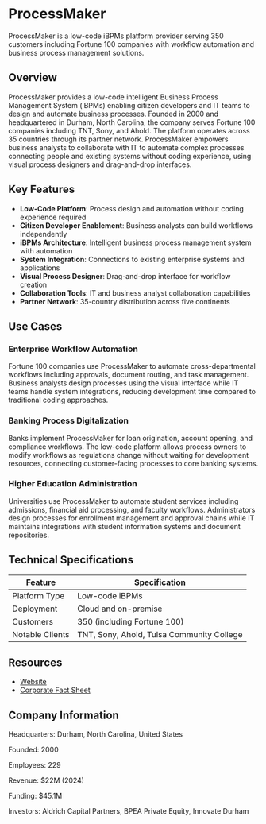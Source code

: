 # ProcessMaker

ProcessMaker is a low-code iBPMs platform provider serving 350 customers including Fortune 100 companies with workflow automation and business process management solutions.

## Overview

ProcessMaker provides a low-code intelligent Business Process Management System (iBPMs) enabling citizen developers and IT teams to design and automate business processes. Founded in 2000 and headquartered in Durham, North Carolina, the company serves Fortune 100 companies including TNT, Sony, and Ahold. The platform operates across 35 countries through its partner network. ProcessMaker empowers business analysts to collaborate with IT to automate complex processes connecting people and existing systems without coding experience, using visual process designers and drag-and-drop interfaces.

## Key Features

- **Low-Code Platform**: Process design and automation without coding experience required
- **Citizen Developer Enablement**: Business analysts can build workflows independently
- **iBPMs Architecture**: Intelligent business process management system with automation
- **System Integration**: Connections to existing enterprise systems and applications
- **Visual Process Designer**: Drag-and-drop interface for workflow creation
- **Collaboration Tools**: IT and business analyst collaboration capabilities
- **Partner Network**: 35-country distribution across five continents

## Use Cases

### Enterprise Workflow Automation
Fortune 100 companies use ProcessMaker to automate cross-departmental workflows including approvals, document routing, and task management. Business analysts design processes using the visual interface while IT teams handle system integrations, reducing development time compared to traditional coding approaches.

### Banking Process Digitalization
Banks implement ProcessMaker for loan origination, account opening, and compliance workflows. The low-code platform allows process owners to modify workflows as regulations change without waiting for development resources, connecting customer-facing processes to core banking systems.

### Higher Education Administration
Universities use ProcessMaker to automate student services including admissions, financial aid processing, and faculty workflows. Administrators design processes for enrollment management and approval chains while IT maintains integrations with student information systems and document repositories.

## Technical Specifications

| Feature | Specification |
|---------|---------------|
| Platform Type | Low-code iBPMs |
| Deployment | Cloud and on-premise |
| Customers | 350 (including Fortune 100) |
| Notable Clients | TNT, Sony, Ahold, Tulsa Community College |

## Resources

- [Website](https://www.processmaker.com)
- [Corporate Fact Sheet](https://www.processmaker.com/resources/customer-success/whitepapers/processmaker-corporate-fact-sheet/)

## Company Information

Headquarters: Durham, North Carolina, United States

Founded: 2000

Employees: 229

Revenue: $22M (2024)

Funding: $45.1M

Investors: Aldrich Capital Partners, BPEA Private Equity, Innovate Durham 